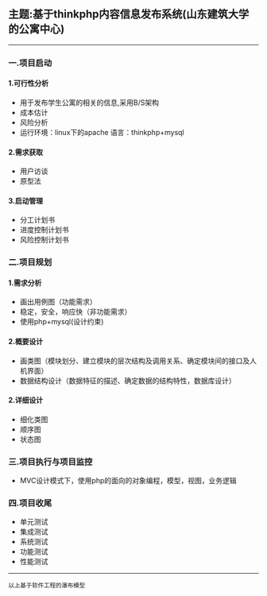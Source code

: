 ## 主题:基于thinkphp内容信息发布系统(山东建筑大学的公寓中心)

----
### 一.项目启动
#### 1.可行性分析
 - 用于发布学生公寓的相关的信息,采用B/S架构
 - 成本估计
 - 风险分析
 - 运行环境：linux下的apache 语言：thinkphp+mysql
#### 2.需求获取
 - 用户访谈
 - 原型法
#### 3.启动管理
 - 分工计划书
 - 进度控制计划书
 - 风险控制计划书
### 二.项目规划
#### 1.需求分析
* 画出用例图（功能需求）
* 稳定，安全，响应快（非功能需求）
* 使用php+mysql(设计约束)
#### 2.概要设计
* 画类图（模块划分、建立模块的层次结构及调用关系、确定模块间的接口及人机界面）
* 数据结构设计（数据特征的描述、确定数据的结构特性，数据库设计）
#### 2.详细设计
* 细化类图
* 顺序图
* 状态图
### 三.项目执行与项目监控
* MVC设计模式下，使用php的面向的对象编程，模型，视图，业务逻辑
### 四.项目收尾
* 单元测试
* 集成测试
* 系统测试
* 功能测试
* 性能测试

----
`以上基于软件工程的瀑布模型`
